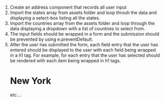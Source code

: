1. Create an address component that records all user input
2. Import the states array from assets folder and loop throuh the data and displaying a select-box listing all the states.
3. Import the countries array from the assets folder and loop through the data displaying a dropdown with a list of countries to select from.
4. The input fields should be wrapped in a form and the submission should be prevented by using e.preventDefault.
5. After the user has submitted the form, each field entry that the user has entered should be displayed to the user with each field being wrapped in a h1 tag. For example, for each entry that the user has selected should be rendered with each item being wrapped in h1 tags.
   <h1>New York</h1> etc....
